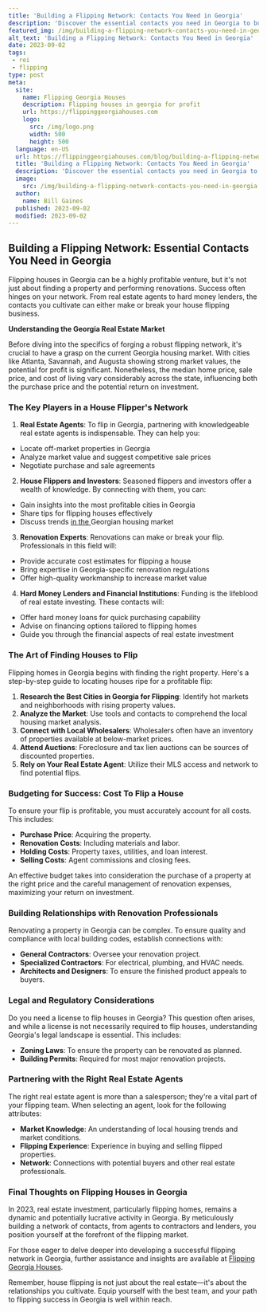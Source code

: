 ```yaml
---
title: 'Building a Flipping Network: Contacts You Need in Georgia'
description: 'Discover the essential contacts you need in Georgia to build a successful flipping network. A guide for curious individuals interested in real estate investment.'
featured_img: /img/building-a-flipping-network-contacts-you-need-in-georgia.webp
alt_text: 'Building a Flipping Network: Contacts You Need in Georgia'
date: 2023-09-02
tags:
 - rei
 - flipping
type: post
meta:
  site:
    name: Flipping Georgia Houses
    description: Flipping houses in georgia for profit
    url: https://flippinggeorgiahouses.com
    logo:
      src: /img/logo.png
      width: 500
      height: 500
  language: en-US
  url: https://flippinggeorgiahouses.com/blog/building-a-flipping-network-contacts-you-need-in-georgia
  title: 'Building a Flipping Network: Contacts You Need in Georgia'
  description: 'Discover the essential contacts you need in Georgia to build a successful flipping network. A guide for curious individuals interested in real estate investment.'
  image:
    src: /img/building-a-flipping-network-contacts-you-need-in-georgia.webp
  author:
    name: Bill Gaines
  published: 2023-09-02
  modified: 2023-09-02
---
```



## Building a Flipping Network: Essential Contacts You Need in Georgia

Flipping houses in Georgia can be a highly profitable venture, but it's not just about finding a property and performing renovations. Success often hinges on your network. From real estate agents to hard money lenders, the contacts you cultivate can either make or break your house flipping business.

**Understanding the Georgia Real Estate Market**

Before diving into the specifics of forging a robust flipping network, it's crucial to have a grasp on the current Georgia housing market. With cities like Atlanta, Savannah, and Augusta showing strong market values, the potential for profit is significant. Nonetheless, the median home price, sale price, and cost of living vary considerably across the state, influencing both the purchase price and the potential return on investment.

### The Key Players in a House Flipper's Network

1. **Real Estate Agents**: To flip in Georgia, partnering with knowledgeable real estate agents is indispensable. They can help you:
  - Locate off-market properties in Georgia
  - Analyze market value and suggest competitive sale prices
  - Negotiate purchase and sale agreements

2. **House Flippers and Investors**: Seasoned flippers and investors offer a wealth of knowledge. By connecting with them, you can:
  - Gain insights into the most profitable cities in Georgia
  - Share tips for flipping houses effectively
  - Discuss trends [in   the  ](https://flippinggeorgiahouses.com/blog/the-cost-of-flipping-estimating-georgia-renovation-prices)Georgian housing market

3. **Renovation Experts**: Renovations can make or break your flip. Professionals in this field will:
  - Provide accurate cost estimates for flipping a house
  - Bring expertise in Georgia-specific renovation regulations
  - Offer high-quality workmanship to increase market value

4. **Hard Money Lenders and Financial Institutions**: Funding is the lifeblood of real estate investing. These contacts will:
  - Offer hard money loans for quick purchasing capability
  - Advise on financing options tailored to flipping homes
  - Guide you through the financial aspects of real estate investment

### The Art of Finding Houses to Flip

Flipping homes in Georgia begins with finding the right property. Here's a step-by-step guide to locating houses ripe for a profitable flip:

1. **Research the Best Cities in Georgia for Flipping**: Identify hot markets and neighborhoods with rising property values.
2. **Analyze the Market**: Use tools and contacts to comprehend the local housing market analysis.
3. **Connect with Local Wholesalers**: Wholesalers often have an inventory of properties available at below-market prices.
4. **Attend Auctions**: Foreclosure and tax lien auctions can be sources of discounted properties.
5. **Rely on Your Real Estate Agent**: Utilize their MLS access and network to find potential flips.

### Budgeting for Success: Cost To Flip a House

To ensure your flip is profitable, you must accurately account for all costs. This includes:
  - **Purchase Price**: Acquiring the property.
  - **Renovation Costs**: Including materials and labor.
  - **Holding Costs**: Property taxes, utilities, and loan interest.
  - **Selling Costs**: Agent commissions and closing fees.

An effective budget takes into consideration the purchase of a property at the right price and the careful management of renovation expenses, maximizing your return on investment.

### Building Relationships with Renovation Professionals

Renovating a property in Georgia can be complex. To ensure quality and compliance with local building codes, establish connections with:
  - **General Contractors**: Oversee your renovation project.
  - **Specialized Contractors**: For electrical, plumbing, and HVAC needs.
  - **Architects and Designers**: To ensure the finished product appeals to buyers.

### Legal and Regulatory Considerations

Do you need a license to flip houses in Georgia? This question often arises, and while a license is not necessarily required to flip houses, understanding Georgia's legal landscape is essential. This includes:
  - **Zoning Laws**: To ensure the property can be renovated as planned.
  - **Building Permits**: Required for most major renovation projects.

### Partnering with the Right Real Estate Agents

The right real estate agent is more than a salesperson; they're a vital part of your flipping team. When selecting an agent, look for the following attributes:
  - **Market Knowledge**: An understanding of local housing trends and market conditions.
  - **Flipping Experience**: Experience in buying and selling flipped properties.
  - **Network**: Connections with potential buyers and other real estate professionals.

### Final Thoughts on Flipping Houses in Georgia

In 2023, real estate investment, particularly flipping homes, remains a dynamic and potentially lucrative activity in Georgia. By meticulously building a network of contacts, from agents to contractors and lenders, you position yourself at the forefront of the flipping market.

For those eager to delve deeper into developing a successful flipping network in Georgia, further assistance and insights are available at [Flipping Georgia Houses](https://flippinggeorgiahouses.com).

Remember, house flipping is not just about the real estate—it's about the relationships you cultivate. Equip yourself with the best team, and your path to flipping success in Georgia is well within reach.